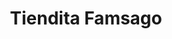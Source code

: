 ---
title: "Tiendita Famsago"
url: /san-cristobal-de-las-casas/tiendita-famsago/
shop: confitería
---